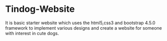 # Tindog-Website
It is basic starter website which uses the html5,css3 and bootstrap 4.5.0 framework to implement various designs and create a website for someone with interest in cute dogs.
